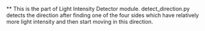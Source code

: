 ** This is the part of Light Intensity Detector module. detect_direction.py detects the direction after finding one of the four sides which have relatively more light intensity and then start moving in this direction. 
